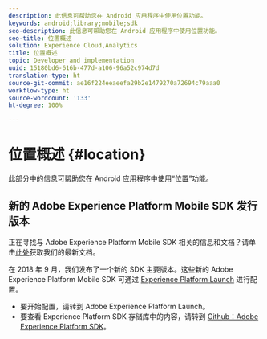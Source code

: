 ```yaml
---
description: 此信息可帮助您在 Android 应用程序中使用位置功能。
keywords: android;library;mobile;sdk
seo-description: 此信息可帮助您在 Android 应用程序中使用位置功能。
seo-title: 位置概述
solution: Experience Cloud,Analytics
title: 位置概述
topic: Developer and implementation
uuid: 15180bd6-616b-477d-a106-96a52c974d7d
translation-type: ht
source-git-commit: ae16f224eeaeefa29b2e1479270a72694c79aaa0
workflow-type: ht
source-wordcount: '133'
ht-degree: 100%

---
```



# 位置概述 {#location}

此部分中的信息可帮助您在 Android 应用程序中使用“位置”功能。

## 新的 Adobe Experience Platform Mobile SDK 发行版本

正在寻找与 Adobe Experience Platform Mobile SDK 相关的信息和文档？请单击[此处](https://aep-sdks.gitbook.io/docs/)获取我们的最新文档。

在 2018 年 9 月，我们发布了一个新的 SDK 主要版本。这些新的 Adobe Experience Platform Mobile SDK 可通过 [Experience Platform Launch](https://www.adobe.com/cn/experience-platform/launch.html) 进行配置。

* 要开始配置，请转到 Adobe Experience Platform Launch。
* 要查看 Experience Platform SDK 存储库中的内容，请转到 [Github：Adobe Experience Platform SDK](https://github.com/Adobe-Marketing-Cloud/acp-sdks)。

